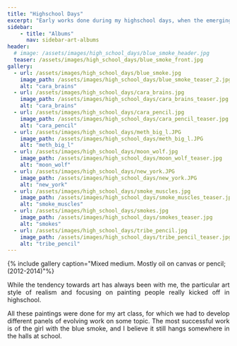 ```yaml
---
title: "Highschool Days"
excerpt: "Early works done during my highschool days, when the emerging interest of drawing people first started; (2012-2013)"
sidebar:
    - title: "Albums"
      nav: sidebar-art-albums
header:
  # image: /assets/images/high_school_days/blue_smoke_header.jpg
  teaser: /assets/images/high_school_days/blue_smoke_front.jpg
gallery:
  - url: /assets/images/high_school_days/blue_smoke.jpg
    image_path: /assets/images/high_school_days/blue_smoke_teaser_2.jpg
    alt: "cara_brains"
  - url: /assets/images/high_school_days/cara_brains.jpg
    image_path: /assets/images/high_school_days/cara_brains_teaser.jpg
    alt: "cara_brains"
  - url: /assets/images/high_school_days/cara_pencil.jpg
    image_path: /assets/images/high_school_days/cara_pencil_teaser.jpg
    alt: "cara_pencil"
  - url: /assets/images/high_school_days/meth_big_l.JPG
    image_path: /assets/images/high_school_days/meth_big_l.JPG
    alt: "meth_big_l"
  - url: /assets/images/high_school_days/moon_wolf.jpg
    image_path: /assets/images/high_school_days/moon_wolf_teaser.jpg
    alt: "moon_wolf"
  - url: /assets/images/high_school_days/new_york.JPG
    image_path: /assets/images/high_school_days/new_york.JPG
    alt: "new_york"
  - url: /assets/images/high_school_days/smoke_muscles.jpg
    image_path: /assets/images/high_school_days/smoke_muscles_teaser.jpg
    alt: "smoke_muscles"
  - url: /assets/images/high_school_days/smokes.jpg
    image_path: /assets/images/high_school_days/smokes_teaser.jpg
    alt: "smokes"
  - url: /assets/images/high_school_days/tribe_pencil.jpg
    image_path: /assets/images/high_school_days/tribe_pencil_teaser.jpg
    alt: "tribe_pencil"
---
```


{% include gallery caption="Mixed medium. Mostly oil on canvas or pencil; (2012-2014)"%}

<p align = "justify">While the tendency towards art has always been with me, the particular art style of realism and focusing on painting people really kicked off in highschool.</p>

<p align = "justify">All these paintings were done for my art class, for which we had to develop different panels of evolving work on some topic. The most successful work is of the girl with the blue smoke, and I believe it still hangs somewhere in the halls at school.</p>